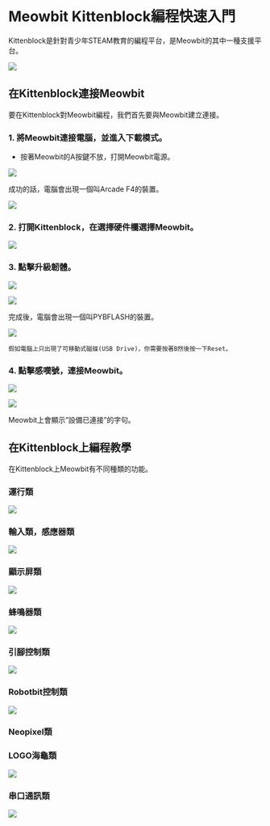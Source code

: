 # Meowbit Kittenblock編程快速入門

Kittenblock是針對青少年STEAM教育的編程平台，是Meowbit的其中一種支援平台。

![](../functional_module/PWmodules/images/kbbanner.png)

## 在Kittenblock連接Meowbit

要在Kittenblock對Meowbit編程，我們首先要與Meowbit建立連接。

### 1. 將Meowbit連接電腦，並進入下載模式。

- 按著Meowbit的A按鍵不放，打開Meowbit電源。

![](./images/kb1.jpg)

成功的話，電腦會出現一個叫Arcade F4的裝置。

![](./images/kb2.png)

### 2. 打開Kittenblock，在選擇硬件欄選擇Meowbit。

![](./images/kb3.png)

### 3. 點擊升級韌體。

![](./images/kb4.png)

![](./images/kb5.png)

完成後，電腦會出現一個叫PYBFLASH的裝置。

![](./images/kb6.png)

    假如電腦上只出現了可移動式磁碟(USB Drive)，你需要按著B然後按一下Reset。

### 4. 點擊感嘆號，連接Meowbit。

![](./images/kb7.png)

![](./images/kb8.png)

Meowbit上會顯示”設備已連接”的字句。

## 在Kittenblock上編程教學

在Kittenblock上Meowbit有不同種類的功能。

### 運行類

![](./images/kb9.png)

### 輸入類，感應器類

![](./images/kb10.png)

### 顯示屏類

![](./images/kb11.png)

### 蜂鳴器類

![](./images/kb12.png)

### 引腳控制類

![](./images/kb13.png)

### Robotbit控制類

![](./images/kb15.png)

### Neopixel類

### LOGO海龜類

![](./images/kb16.png)

### 串口通訊類

![](./images/kb14.png)